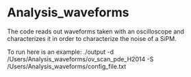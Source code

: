 # Analysis_waveforms



The code reads out waveforms taken with an oscilloscope
and characterizes it in order to characterize the noise
of a SiPM.


To run here is an example:
./output -d /Users/Analysis_waveforms/ov_scan_pde_H2014 -S /Users/Analysis_waveforms/config_file.txt
